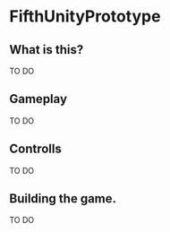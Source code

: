 # FifthUnityPrototype

## What is this?

TO DO

## Gameplay

TO DO

## Controlls

TO DO

## Building the game.

TO DO